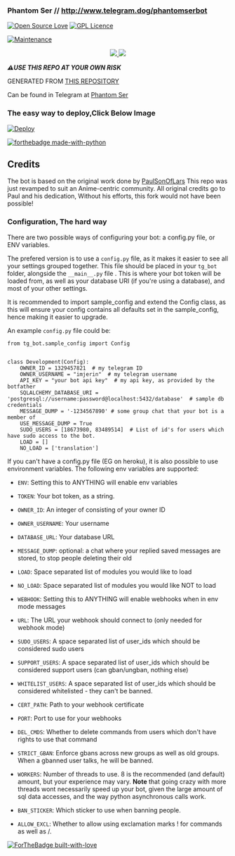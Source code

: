 ### Phantom Ser // http://www.telegram.dog/phantomserbot

[![Open Source Love](https://badges.frapsoft.com/os/v1/open-source-200x33.png?v=103)](https://github.com/ellerbrock/open-source-badges/)
[![GPL Licence](https://badges.frapsoft.com/os/gpl/gpl-175x39.png?v=103)](https://perso.crans.org/besson/LICENSE.html)


[![Maintenance](https://img.shields.io/badge/Maintained%3F-yes-green.svg)](https://GitHub.com/jerinjohny-ktnm/TG-Manager-Bot/graphs/commit-activity)


<p align="center">
  <a href="https://github.com/jerinjohny-ktnm/TG-Manager-Bot/fork">
    <img src="https://img.shields.io/github/forks/jerinjohny-ktnm/TG-Manager-Bot?label=Fork&style=social">
    
  </a>
  <a href="https://github.com/jerinjohny-ktnm/TG-Manager-Bot">
    <img src="https://img.shields.io/github/stars/jerinjohny-ktnm/TG-Manager-Bot?style=social">
  </a>
</p>

***⚠️USE THIS REPO AT YOUR OWN RISK***


 
GENERATED FROM [THIS REPOSITORY](https://github.com/AnimeKaizoku/SaitamaRobot)



Can be found in Telegram at [Phantom Ser](https://telegram.dog/phantomserbot)



### The easy way to deploy,Click Below Image
[![Deploy](https://telegra.ph/file/dd13685fb562be633abae.jpg)](https://github.com/farseendp/TG-Manager-Bot)

[![forthebadge made-with-python](http://ForTheBadge.com/images/badges/made-with-python.svg)](https://www.python.org/)





## Credits
The bot is based on the original work done by [PaulSonOfLars](https://github.com/PaulSonOfLars)
This repo was just revamped to suit an Anime-centric community. All original credits go to Paul and his dedication, Without his efforts, this fork would not have been possible!





### Configuration, The hard way


There are two possible ways of configuring your bot: a config.py file, or ENV variables.

The prefered version is to use a `config.py` file, as it makes it easier to see all your settings grouped together.
This file should be placed in your `tg_bot ` folder, alongside the `__main__.py` file . 
This is where your bot token will be loaded from, as well as your database URI (if you're using a database), and most of 
your other settings.

It is recommended to import sample_config and extend the Config class, as this will ensure your config contains all 
defaults set in the sample_config, hence making it easier to upgrade.

An example `config.py` file could be:
```
from tg_bot.sample_config import Config


class Development(Config):
    OWNER_ID = 1329457821  # my telegram ID
    OWNER_USERNAME = "imjerin"  # my telegram username
    API_KEY = "your bot api key"  # my api key, as provided by the botfather
    SQLALCHEMY_DATABASE_URI = 'postgresql://username:password@localhost:5432/database'  # sample db credentials
    MESSAGE_DUMP = '-1234567890' # some group chat that your bot is a member of
    USE_MESSAGE_DUMP = True
    SUDO_USERS = [18673980, 83489514]  # List of id's for users which have sudo access to the bot.
    LOAD = []
    NO_LOAD = ['translation']
```

If you can't have a config.py file (EG on heroku), it is also possible to use environment variables.
The following env variables are supported:
 - `ENV`: Setting this to ANYTHING will enable env variables

 - `TOKEN`: Your bot token, as a string.
 - `OWNER_ID`: An integer of consisting of your owner ID
 - `OWNER_USERNAME`: Your username

 - `DATABASE_URL`: Your database URL
 - `MESSAGE_DUMP`: optional: a chat where your replied saved messages are stored, to stop people deleting their old 
 - `LOAD`: Space separated list of modules you would like to load
 - `NO_LOAD`: Space separated list of modules you would like NOT to load
 - `WEBHOOK`: Setting this to ANYTHING will enable webhooks when in env mode
 messages
 - `URL`: The URL your webhook should connect to (only needed for webhook mode)

 - `SUDO_USERS`: A space separated list of user_ids which should be considered sudo users
 - `SUPPORT_USERS`: A space separated list of user_ids which should be considered support users (can gban/ungban,
 nothing else)
 - `WHITELIST_USERS`: A space separated list of user_ids which should be considered whitelisted - they can't be banned.
 - `CERT_PATH`: Path to your webhook certificate
 - `PORT`: Port to use for your webhooks
 - `DEL_CMDS`: Whether to delete commands from users which don't have rights to use that command
 - `STRICT_GBAN`: Enforce gbans across new groups as well as old groups. When a gbanned user talks, he will be banned.
 - `WORKERS`: Number of threads to use. 8 is the recommended (and default) amount, but your experience may vary.
 __Note__ that going crazy with more threads wont necessarily speed up your bot, given the large amount of sql data 
 accesses, and the way python asynchronous calls work.
 - `BAN_STICKER`: Which sticker to use when banning people.
 - `ALLOW_EXCL`: Whether to allow using exclamation marks ! for commands as well as /.

[![ForTheBadge built-with-love](http://ForTheBadge.com/images/badges/built-with-love.svg)](https://GitHub.com/jerinjohny-ktnm/)

